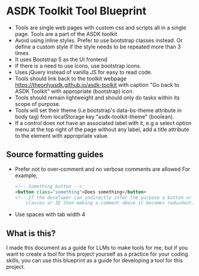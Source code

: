 # ASDK Toolkit Tool Blueprint
- Tools are single web pages with custom css and scripts all in a single page. Tools are a part of the ASDK toolkit
- Avoid using inline styles. Prefer to use bootstrap classes instead. Or define a custom style if the style needs to be repeated more than 3 times
- It uses Bootstrap 5 as the UI frontend
- If there is a need to use icons, use bootstrap icons.
- Uses jQuery instead of vanilla JS for easy to read code.
- Tools should link back to the toolkit webpage https://theonlyasdk.github.io/asdk-toolkit with caption "Go back to ASDK Toolkit" with appropriate (bootstrap) icon.
- Tools should remain lightweight and should only do tasks within its scope of purpose.
- Tools will set their theme (i.e bootstrap's data-bs-theme attribute in body tag) from localStorage key "asdk-toolkit-theme" (boolean).
- If a control does not have an associated label with it, e.g a select option menu at the top right of the page without any label, add a title attribute to the element with appropriate value.

## Source formatting guides
- Prefer not to over-comment and no verbose comments are allowed
	For example,
	```html
	<!-- Something button -->
	<button class="something">Does something</button>
	<!-- If the developer can indirectly infer the purpose a button or element by looking at its contents,
		classes or ID then making a comment above it becomes redundant. No need to make comments in such scenarios -->
	```
- Use spaces with tab width 4

## What is this?
I made this document as a guide for LLMs to make tools for me, but if you want to create a tool for this project yourself as a practice for your coding skills, you can use this blueprint as a guide for developing a tool for this project.